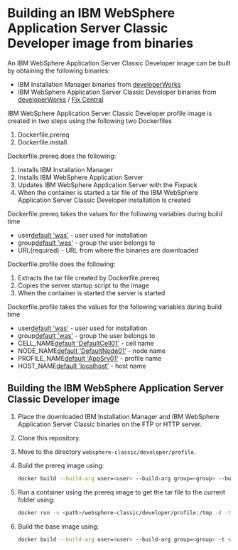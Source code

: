# Building an IBM WebSphere Application Server Classic Developer image from binaries

An IBM WebSphere Application Server Classic Developer image can be built by obtaining the following binaries:
* IBM Installation Manager binaries from [developerWorks](http://www.ibm.com/developerworks/downloads/ws/wasdevelopers/)
* IBM WebSphere Application Server Classic Developer binaries from [developerWorks](http://www.ibm.com/developerworks/downloads/ws/wasdevelopers/) / [Fix Central](http://www-933.ibm.com/support/fixcentral/)

IBM WebSphere Application Server Classic Developer profile image is created in two steps using the following two Dockerfiles

1. Dockerfile.prereq
2. Dockerfile.install

Dockerfile.prereq does the following:
 
1. Installs IBM Installation Manager
2. Installs IBM WebSphere Application Server 
3. Updates IBM WebSphere Application Server with the Fixpack
4. When the container is started a tar file of the IBM WebSphere Application Server Classic Developer installation is created

Dockerfile.prereq takes the values for the following variables during build time                                         
* user[default 'was'](optional) - user used for installation                                                               
* group[default 'was'](optional) - group the user belongs to                                                               
* URL(required) - URL from where the binaries are downloaded                        
                                                                                  
Dockerfile.profile does the following:
                                             
1. Extracts the tar file created by Dockerfile.prereq                            
2. Copies the server startup script to the image                      
3. When the container is started the server is started      
                                                      
Dockerfile.profile takes the values for the following variables during build time
* user[default 'was'](optional) - user used for installation         
* group[default 'was'](optional) - group the user belongs to                                                                       
* CELL_NAME[default 'DefaultCell01'](optional) - cell name                                                                         
* NODE_NAME[default 'DefaultNode01'](optional) - node name                                                                         
* PROFILE_NAME[default 'AppSrv01'](optional) - profile name                                                                        
* HOST_NAME[default 'localhost'](optional) - host name    

## Building the IBM WebSphere Application Server Classic Developer image

1. Place the downloaded IBM Installation Manager and IBM WebSphere Application Server Classic binaries on the FTP or HTTP server.
2. Clone this repository.
3. Move to the directory `websphere-classic/developer/profile`.
4. Build the prereq image using:

    ```bash
    docker build --build-arg user=<user> --build-arg group=<group> --build-arg URL=<URL> -t <prereq-image-name> -f Dockerfile.prereq .
    ```

6. Run a container using the prereq image to get the tar file to the current folder using:

    ```bash
    docker run -v <path>/websphere-classic/developer/profile:/tmp -d -t <prereq-image-name>
    ```

7. Build the base image using:       

    ```bash
    docker build --build-arg user=<user> --build-arg group=<group> -t <profile-image-name> -f Dockerfile.profile .
    ```


